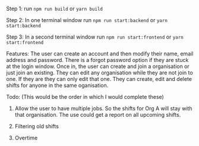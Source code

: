 Step 1:
run `npm run build` or `yarn build`

Step 2:
In one terminal window run `npm run start:backend` or `yarn start:backend`

Step 3:
In a second terminal window run `npm run start:frontend` or `yarn start:frontend`

Features:
The user can create an account and then modify their name, email address and password.  There is a forgot password option if they are stuck at the login window.
Once in, the user can create and join a organisation or just join an existing.
They can edit any organisation while they are not join to one.  If they are they can only edit that one.
They can create, edit and delete shifts for anyone in the same oganisation.

Todo: (This would be the order in which I would complete these)
1. Allow the user to have multiple jobs.  So the shifts for Org A will stay with that organisation. The use could get a report on all upcoming shifts.

2. Filtering old shifts

3. Overtime